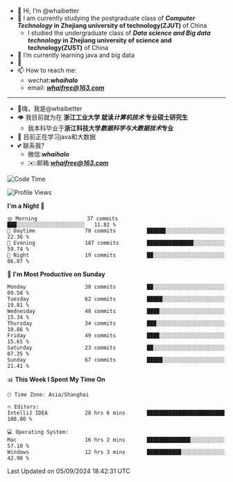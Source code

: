 - 👋 Hi, I’m @whaibetter
- 👀 I am currently studying the postgraduate class of ***Computer Technology* in Zhejiang university of technology(ZJUT)** of China
  -  I studied the undergraduate class of ***Data science and Big data technology* in Zhejiang university of science and technology(ZUST)** of China
- 🌱 I’m currently learning java and big data
- 💞️ 
- 📫 How to reach me: 
  - wechat:***whaihalo***
  - email: ***whaifree@163.com***
 ------------------------
- 👋嗨，我是@whaibetter
- 👁 我目前就为在 **浙江工业大学 就读*计算机技术* 专业硕士研究生**
  - 我本科毕业于**浙江科技大学*数据科学与大数据技术*专业**
- 🌴 目前正在学习java和大数据
- 💕 联系我?
  - 微信:***whaihalo***
  - ✉️:邮箱:***whaifree@163.com***

<!--START_SECTION:waka-->
![Code Time](http://img.shields.io/badge/Code%20Time-424%20hrs%2016%20mins-blue)

![Profile Views](http://img.shields.io/badge/Profile%20Views-7-blue)

**I'm a Night 🦉** 

```text
🌞 Morning                37 commits          ███░░░░░░░░░░░░░░░░░░░░░░   11.82 % 
🌆 Daytime                70 commits          ██████░░░░░░░░░░░░░░░░░░░   22.36 % 
🌃 Evening                187 commits         ███████████████░░░░░░░░░░   59.74 % 
🌙 Night                  19 commits          ██░░░░░░░░░░░░░░░░░░░░░░░   06.07 % 
```
📅 **I'm Most Productive on Sunday** 

```text
Monday                   30 commits          ██░░░░░░░░░░░░░░░░░░░░░░░   09.58 % 
Tuesday                  62 commits          █████░░░░░░░░░░░░░░░░░░░░   19.81 % 
Wednesday                48 commits          ████░░░░░░░░░░░░░░░░░░░░░   15.34 % 
Thursday                 34 commits          ███░░░░░░░░░░░░░░░░░░░░░░   10.86 % 
Friday                   49 commits          ████░░░░░░░░░░░░░░░░░░░░░   15.65 % 
Saturday                 23 commits          ██░░░░░░░░░░░░░░░░░░░░░░░   07.35 % 
Sunday                   67 commits          █████░░░░░░░░░░░░░░░░░░░░   21.41 % 
```


📊 **This Week I Spent My Time On** 

```text
🕑︎ Time Zone: Asia/Shanghai

🔥 Editors: 
IntelliJ IDEA            28 hrs 6 mins       █████████████████████████   100.00 % 

💻 Operating System: 
Mac                      16 hrs 2 mins       ██████████████░░░░░░░░░░░   57.10 % 
Windows                  12 hrs 3 mins       ███████████░░░░░░░░░░░░░░   42.90 % 
```


 Last Updated on 05/09/2024 18:42:31 UTC
<!--END_SECTION:waka-->
